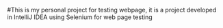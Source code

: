 #This is my personal project for testing webpage, it is a project developed in IntelliJ IDEA using Selenium for web page testing

